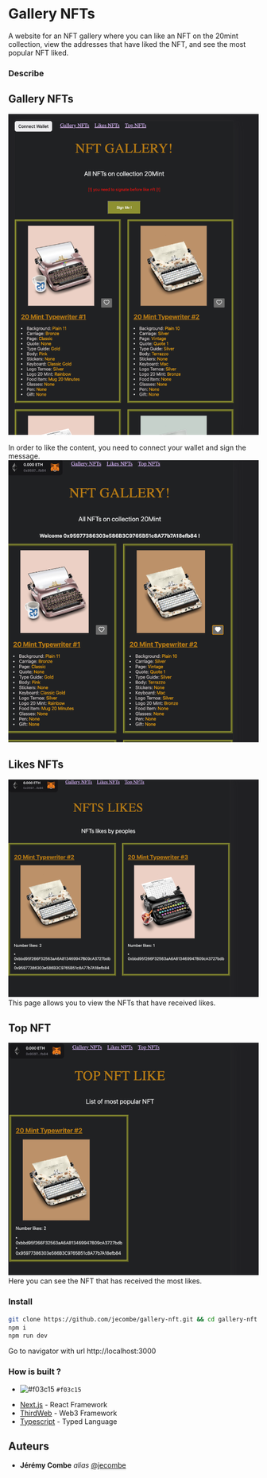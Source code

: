 # Gallery NFTs

A website for an NFT gallery where you can like an NFT on the 20mint collection, view the addresses that have liked the NFT, and see the most popular NFT liked.

### Describe

## Gallery NFTs
![My Image](readmeImg/home.png)  

 In order to like the content, you need to connect your wallet and sign the message.
 ![My Image](readmeImg/welcome.png)  

## Likes NFTs
![My Image](readmeImg/likes.png)  
This page allows you to view the NFTs that have received likes.

## Top NFT
![My Image](readmeImg/top.png)  
Here you can see the NFT that has received the most likes.

### Install

```bash
git clone https://github.com/jecombe/gallery-nft.git && cd gallery-nft
npm i
npm run dev
```
Go to navigator with url http://localhost:3000

### How is built ?
- ![#f03c15](https://placehold.co/15x15/f03c15/f03c15.png) `#f03c15`

* [Next.js](https://nextjs.org/) - React Framework
* [ThirdWeb](https://thirdweb.com/) - Web3 Framework
* [Typescript](https://www.typescriptlang.org/) - Typed Language

## Auteurs
* **Jérémy Combe** _alias_ [@jecombe](https://github.com/jecombe)
